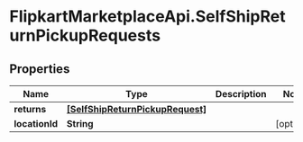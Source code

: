 # FlipkartMarketplaceApi.SelfShipReturnPickupRequests

## Properties
Name | Type | Description | Notes
------------ | ------------- | ------------- | -------------
**returns** | [**[SelfShipReturnPickupRequest]**](SelfShipReturnPickupRequest.md) |  | 
**locationId** | **String** |  | [optional] 
